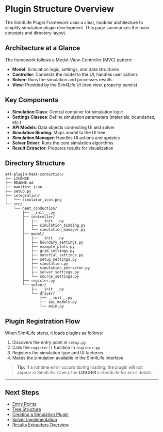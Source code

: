 # Plugin Structure Overview

The Sim4Life Plugin Framework uses a clear, modular architecture to simplify simulation plugin development. This page summarizes the main concepts and directory layout.

## Architecture at a Glance

The framework follows a Model-View-Controller (MVC) pattern:

- **Model**: Simulation logic, settings, and data structures
- **Controller**: Connects the model to the UI, handles user actions
- **Solver**: Runs the simulation and processes results
- **View**: Provided by the Sim4Life UI (tree view, property panels)

## Key Components

- **Simulation Class**: Central container for simulation logic
- **Settings Classes**: Define simulation parameters (materials, boundaries, etc.)
- **API Models**: Data objects connecting UI and solver
- **Simulation Binding**: Maps model to the UI tree
- **Simulation Manager**: Handles UI actions and updates
- **Solver Driver**: Runs the core simulation algorithms
- **Result Extractor**: Prepares results for visualization

## Directory Structure

```
s4l-plugin-heat-conduction/
├── LICENSE
├── README.md
├── manifest.json
├── setup.py
├── integration/
│   └── simulator_icon.png
└── src/
    └── heat_conduction/
        ├── __init__.py
        ├── controller/
        │   ├── __init__.py
        │   ├── simulation_binding.py
        │   └── simulation_manager.py
        ├── model/
        │   ├── __init__.py
        │   ├── boundary_settings.py
        │   ├── example_plots.py
        │   ├── grid_settings.py
        │   ├── material_settings.py
        │   ├── setup_settings.py
        │   ├── simulation.py
        │   ├── simulation_extractor.py
        │   ├── solver_settings.py
        │   └── source_settings.py
        ├── register.py
        └── solver/
            ├── __init__.py
            └── driver/
                ├── __init__.py
                ├── api_models.py
                └── main.py
```

## Plugin Registration Flow

When Sim4Life starts, it loads plugins as follows:

1. Discovers the entry point in `setup.py`
2. Calls the `register()` function in `register.py`
3. Registers the simulation type and UI factories
4. Makes the simulation available in the Sim4Life interface

> **Tip:** If a runtime error occurs during loading, the plugin will not appear in Sim4Life. Check the **LOGGER** in Sim4Life for error details.

---

## Next Steps

- [Entry Points](entry-points.md)
- [Tree Structure](tree-structure.md)
- [Creating a Simulation Plugin](../creating-a-plugin/creating-simulation.md)
- [Solver Implementation](../solver-implementation/writing-solver.md)
- [Results Extractors Overview](../extractors/overview.md)